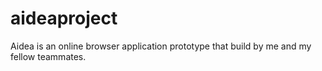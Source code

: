 # aideaproject
Aidea is an online browser application prototype that build by me and my fellow teammates.
